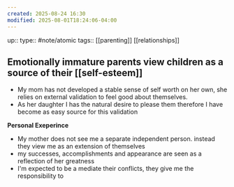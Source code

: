 ```yaml
---
created: 2025-08-24 16:30
modified: 2025-08-01T18:24:06-04:00
---
```

up::
type:: #note/atomic
tags:: [[parenting]] [[relationships]]
## Emotionally immature parents view children as a source of their [[self-esteem]]

- My mom has not developed a stable sense of self worth on her own, she relies on external validation to feel good about themselves.
- As her daughter I has the natural desire to please them therefore I have become as easy source for this validation

**Personal Exeperince**
- My mother does not see me a separate independent person. instead they view me as an extension of themselves
- my successes, accomplishments and appearance are seen as a reflection of her greatness
- I'm expected to be a mediate their conflicts, they give me the responsibility to
